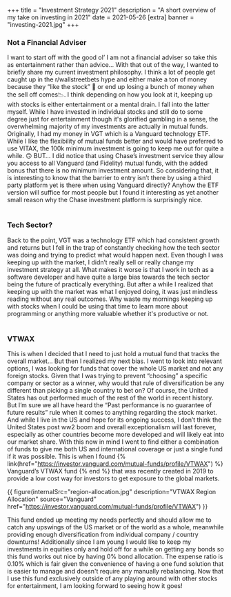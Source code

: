 +++
title = "Investment Strategy 2021"
description = "A short overview of my take on investing in 2021"
date = 2021-05-26
[extra]
banner = "investing-2021.jpg"
+++
### Not a Financial Adviser

I want to start off with the good ol’ I am not a financial adviser so take this as entertainment rather than advice… With that out of the way, I wanted to briefly share my current investment philosophy. I think a lot of people get caught up in the r/wallstreetbets hype and either make a ton of money because they “like the stock” 🚀 or end up losing a bunch of money when the sell off comes📉. I think depending on how you look at it, keeping up with stocks is either entertainment or a mental drain. I fall into the latter myself. While I have invested in individual stocks and still do to some degree just for entertainment though it's glorified gambling in a sense, the overwhelming majority of my investments are actually in mutual funds. Originally, I had my money in VGT which is a Vanguard technology ETF. While I like the flexibility of mutual funds better and would have preferred to use VITAX, the 100k minimum investment is going to keep me out for quite a while. 🙃 BUT… I did notice that using Chase’s investment service they allow you access to all Vanguard (and Fidelity) mutual funds, with the added bonus that there is no minimum investment amount. So considering that, it is interesting to know that the barrier to entry isn’t there by using a third party platform yet is there when using Vanguard directly? Anyhow the ETF version will suffice for most people but I found it interesting as yet another small reason why the Chase investment platform is surprisingly nice.<br><br>

### Tech Sector?
Back to the point, VGT was a technology ETF which had consistent growth and returns but I fell in the trap of constantly checking how the tech sector was doing and trying to predict what would happen next. Even though I was keeping up with the market, I didn’t really sell or really change my investment strategy at all. What makes it worse is that I work in tech as a software developer and have quite a large bias towards the tech sector being the future of practically everything. But after a while I realized that keeping up with the market was what I enjoyed doing, it was just mindless reading without any real outcomes. Why waste my mornings keeping up with stocks when I could be using that time to learn more about programming or anything more valuable whether it's productive or not.<br><br>

### VTWAX

This is when I decided that I need to just hold a mutual fund that tracks the overall market… But then I realized my next bias. I went to look into relevant options, I was looking for funds that cover the whole US market and not any foreign stocks. Given that I was trying to prevent “choosing” a specific company or sector as a winner, why would that rule of diversification be any different than picking a single country to bet on? Of course, the United States has out performed much of the rest of the world in recent history. But I’m sure we all have heard the “Past performance is no guarantee of future results” rule when it comes to anything regarding the stock market. And while I live in the US and hope for its ongoing success, I don’t think the United States post ww2 boom and overall exceptionalism will last forever, especially as other countries become more developed and will likely eat into our market share. With this now in mind I went to find either a combination of funds to give me both US and international coverage or just a single fund if it was possible. This is when I found {% link(href="https://investor.vanguard.com/mutual-funds/profile/VTWAX") %} Vanguard’s VTWAX fund {% end %}  that was recently created in 2019 to provide a low cost way for investors to get exposure to the global markets. 

{{ figure(internalSrc="region-allocation.jpg" description="VTWAX Region Allocation" source="Vanguard" href="https://investor.vanguard.com/mutual-funds/profile/VTWAX") }}

This fund ended up meeting my needs perfectly and should allow me to catch any upswings of the US market or of the world as a whole, meanwhile providing enough diversification from individual company / country downturns! Additionally since I am young I would like to keep my investments in equities only and hold off for a while on getting any bonds so this fund works out nice by having 0% bond allocation. The expense ratio is 0.10% which is fair given the convenience of having a one fund solution that is easier to manage and doesn't require any manually rebalancing. Now that I use this fund exclusively outside of any playing around with other stocks for entertainment, I am looking forward to seeing how it goes!



